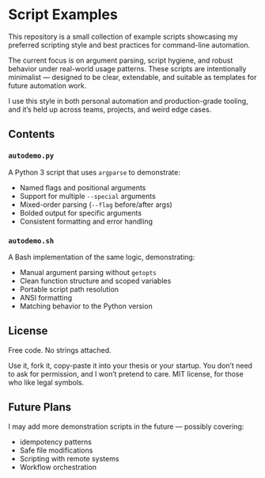 # Script Examples

This repository is a small collection of example scripts showcasing my
preferred scripting style and best practices for command-line automation.

The current focus is on argument parsing, script hygiene, and robust behavior 
under real-world usage patterns. These scripts are intentionally minimalist —
designed to be clear, extendable, and suitable as templates for future
automation work.

I use this style in both personal automation and production-grade tooling, and
it’s held up across teams, projects, and weird edge cases.

## Contents

### `autodemo.py`
A Python 3 script that uses `argparse` to demonstrate:
- Named flags and positional arguments
- Support for multiple `--special` arguments
- Mixed-order parsing (`--flag` before/after args)
- Bolded output for specific arguments
- Consistent formatting and error handling

### `autodemo.sh`
A Bash implementation of the same logic, demonstrating:
- Manual argument parsing without `getopts`
- Clean function structure and scoped variables
- Portable script path resolution
- ANSI formatting
- Matching behavior to the Python version

## License

Free code. No strings attached.

Use it, fork it, copy-paste it into your thesis or your startup. You don’t
need to ask for permission, and I won’t pretend to care. MIT license, for
those who like legal symbols.

## Future Plans

I may add more demonstration scripts in the future — possibly covering:
- idempotency patterns
- Safe file modifications
- Scripting with remote systems
- Workflow orchestration
